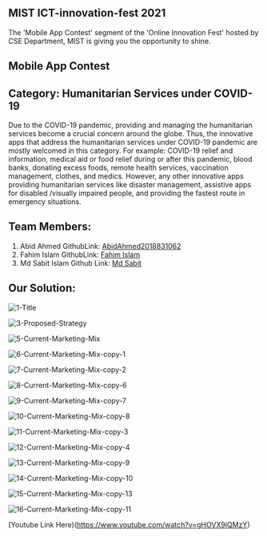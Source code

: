 ## MIST ICT-innovation-fest 2021
The 'Mobile App Contest' segment of the 'Online Innovation Fest' hosted by CSE Department, MIST is giving you the opportunity to shine.
## Mobile App Contest

## Category: Humanitarian Services under COVID-19
Due to the COVID-19 pandemic, providing and managing the humanitarian services become a crucial concern around the globe. Thus, the innovative apps that address the humanitarian services under COVID-19 pandemic are mostly welcomed in this category. For example: COVID-19 relief and information, medical aid or food relief during or after this pandemic, blood banks, donating excess foods, remote health services, vaccination management, clothes, and medics. However, any other innovative apps providing humanitarian services like disaster management, assistive apps for disabled /visually impaired people, and providing the fastest route in emergency situations.

## Team Members:
1. Abid Ahmed GithubLink: <a href="https://github.com/AbidAhmed2018831062">AbidAhmed2018831062</a>
2. Fahim Islam GithubLink: <a href="https://github.com/mdfahimislam">Fahim Islam</a>
3. Md Sabit Islam Github Link: <a href="https://guthub.com/SIB61">Md Sabit</a>

## Our Solution: 

![1-Title](https://user-images.githubusercontent.com/86300358/144703834-d5cb8c39-12bf-4fdc-b76e-a56a5c991ca1.jpg)

![3-Proposed-Strategy](https://user-images.githubusercontent.com/86300358/144703837-d9cb9c42-bf96-461c-a088-efea565f9495.jpg)

![5-Current-Marketing-Mix](https://user-images.githubusercontent.com/86300358/144703841-fecbe073-00fd-4558-a74d-bc2a81120375.jpg)

![6-Current-Marketing-Mix-copy-1](https://user-images.githubusercontent.com/86300358/144703842-43295e93-cea8-4855-8e1b-49fd95deaf50.jpg)

![7-Current-Marketing-Mix-copy-2](https://user-images.githubusercontent.com/86300358/144703844-4464bd10-e1e9-49c1-b573-b0f06acd4f69.jpg)

![8-Current-Marketing-Mix-copy-6](https://user-images.githubusercontent.com/86300358/144703847-1830a2a9-7546-4442-8fc5-ad6e24745f82.jpg)

![9-Current-Marketing-Mix-copy-7](https://user-images.githubusercontent.com/86300358/144703849-1395e441-8809-4fc8-a163-223ca9a2a2e7.jpg)

![10-Current-Marketing-Mix-copy-8](https://user-images.githubusercontent.com/86300358/144703853-bace525e-6e29-4774-8a7d-15648df4a54f.jpg)

![11-Current-Marketing-Mix-copy-3](https://user-images.githubusercontent.com/86300358/144703854-fc088c21-47d6-4a72-a25f-4ae19e6ff566.jpg)

![12-Current-Marketing-Mix-copy-4](https://user-images.githubusercontent.com/86300358/144703860-6fb0a636-dacc-4071-8ddc-da43b79f1b47.jpg)

![13-Current-Marketing-Mix-copy-9](https://user-images.githubusercontent.com/86300358/144703866-9b949975-3786-4934-8364-d6f0eec70af1.jpg)

![14-Current-Marketing-Mix-copy-10](https://user-images.githubusercontent.com/86300358/144703873-4a60b352-9716-4603-9130-8466fb19a08b.jpg)

![15-Current-Marketing-Mix-copy-13](https://user-images.githubusercontent.com/86300358/144703875-de35ffaf-536a-45d6-a5c9-9432b4efef26.jpg)

![16-Current-Marketing-Mix-copy-11](https://user-images.githubusercontent.com/86300358/144703878-9a8e6527-2021-406c-aa1b-c8f7fdb8e171.jpg)


[Youtube Link Here)(https://www.youtube.com/watch?v=gHOVX9jQMzY)

